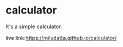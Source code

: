 ﻿# calculator <br/>
 
 It's a simple calculator. <br/>
 
 live link:https://milydatta.github.io/calculator/
